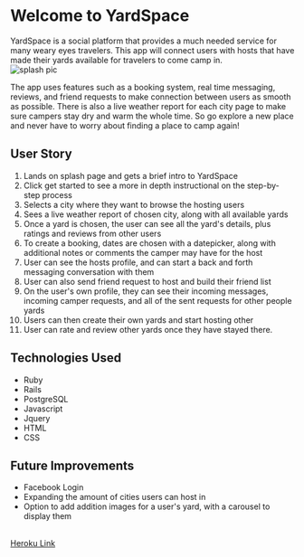 <h1 class ="text center">Welcome to YardSpace</h1>
YardSpace is a social platform that provides a much needed service for many weary eyes travelers. This app will connect users with hosts that have made their yards available for travelers to come camp in.
<br>
<img class="text-center" src="http://i.imgur.com/wsDDL00.png" alt="splash pic">

The app uses features such as a booking system, real time messaging, reviews, and friend requests to make connection between users as smooth as possible. There is also a live weather report for each city page to make sure campers stay dry and warm the whole time. So go explore a new place and never have to worry about finding a place to camp again!

<h2>User Story</h2>
<ol>
<li> Lands on splash page and gets a brief intro to YardSpace</li>
<li>Click get started to see a more in depth instructional on the step-by-step process</li>
<li> Selects a city where they want to browse the hosting users</li>
<li> Sees a live weather report of chosen city, along with all available yards</li>
<li> Once a yard is chosen, the user can see all the yard's details, plus ratings and reviews from other users</li>
<li> To create a booking, dates are chosen with a datepicker, along with additional notes or comments the camper may have for the host</li>
<li> User can see the hosts profile, and can start a back and forth messaging conversation with them</li>
<li> User can also send friend request to host and build their friend list</li>
<li> On the user's own profile, they can see their incoming messages, incoming camper requests, and all of the sent requests for other people yards</li>
<li>Users can then create their own yards and start hosting other</li>
<li> User can rate and review other yards once they have stayed there.</li>
</ol>

<h2>Technologies Used</h2>
<ul>
<li> Ruby</li>
<li> Rails</li>
<li> PostgreSQL</li>
<li> Javascript </li>
<li> Jquery </li>
<li> HTML </li>
<li> CSS </li>
</ul>

<h2>Future Improvements</h2>
<ul>
<li>Facebook Login</li>
<li>Expanding the amount of cities users can host in</li>
<li>Option to add addition images for a user's yard, with a carousel to display them</li>
</ul>
<br>
<a href ="https://yardspace.herokuapp.com/">Heroku Link</a>
